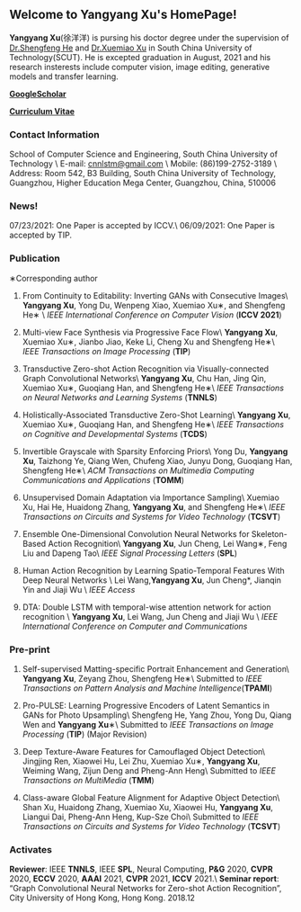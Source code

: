 ## Welcome to **Yangyang Xu**'s HomePage!

**Yangyang Xu**(徐洋洋) is pursing his doctor degree under the supervision of [Dr.Shengfeng He](https://shengfenghe.com/) and [Dr.Xuemiao Xu](https://scut-mm.github.io/people.html) in South China University of Technology(SCUT). He is excepted graduation in August, 2021 and his research insterests include computer vision, image editing, generative models and transfer learning.


[**GoogleScholar**](https://scholar.google.com/citations?user=SmlxBFAAAAAJ&hl=zh-CN)

[**Curriculum Vitae**](https://raw.githubusercontent.com/cnnlstm/cnnlstm.github.io/main/YangyangXu_cv.pdf)

### Contact Information
School of Computer Science and Engineering, South China University of Technology \\
E-mail: cnnlstm@gmail.com \\
Mobile: (86)199-2752-3189 \\
Address: Room 542, B3 Building, South China University of Technology, Guangzhou, Higher Education Mega Center, Guangzhou, China, 510006

### News!
07/23/2021: One Paper is accepted by ICCV.\\
06/09/2021: One Paper is accepted by TIP.

### Publication

∗Corresponding author
1. From Continuity to Editability: Inverting GANs with Consecutive Images\\
**Yangyang Xu**, Yong Du, Wenpeng Xiao, Xuemiao Xu∗, and Shengfeng He∗ \\
_IEEE International Conference on Computer Vision_ (**ICCV 2021**)

2. Multi-view Face Synthesis via Progressive Face Flow\\
**Yangyang Xu**, Xuemiao Xu∗, Jianbo Jiao, Keke Li, Cheng Xu and Shengfeng He∗\\
_IEEE Transactions on Image Processing_ (**TIP**)

3. Transductive Zero-shot Action Recognition via Visually-connected Graph Convolutional Networks\\
**Yangyang Xu**, Chu Han, Jing Qin, Xuemiao Xu∗, Guoqiang Han, and Shengfeng
He∗\\
_IEEE Transactions on Neural Networks and Learning Systems_ (**TNNLS**)

4. Holistically-Associated Transductive Zero-Shot Learning\\
**Yangyang Xu**, Xuemiao Xu∗, Guoqiang Han, and Shengfeng He∗\\
_IEEE Transactions on Cognitive and Developmental Systems_ (**TCDS**)

5. Invertible Grayscale with Sparsity Enforcing Priors\\
Yong Du, **Yangyang Xu**, Taizhong Ye, Qiang Wen, Chufeng Xiao, Junyu
Dong, Guoqiang Han, Shengfeng He∗\\
_ACM Transactions on Multimedia Computing Communications and Applications_ (**TOMM**)

6. Unsupervised Domain Adaptation via Importance Sampling\\
Xuemiao Xu, Hai He, Huaidong Zhang, **Yangyang Xu**, and Shengfeng He∗\\
_IEEE Transactions on Circuits and Systems for Video Technology_ (**TCSVT**)

7. Ensemble One-Dimensional Convolution Neural Networks for Skeleton-Based Action Recognition\\
**Yangyang Xu**, Jun Cheng, Lei Wang∗, Feng Liu and Dapeng Tao\\
_IEEE Signal Processing Letters_ (**SPL**)

8. Human Action Recognition by Learning Spatio-Temporal Features With Deep Neural Networks \\
Lei Wang,**Yangyang Xu**, Jun Cheng*, Jianqin Yin and Jiaji Wu  \\
_IEEE Access_

9. DTA: Double LSTM with temporal-wise attention network for action recognition \\
**Yangyang Xu**, Lei Wang, Jun Cheng and Jiaji Wu \\
_IEEE International Conference on Computer and Communications_



### Pre-print


1. Self-supervised Matting-specific Portrait Enhancement and Generation\\
**Yangyang Xu**, Zeyang Zhou, Shengfeng He∗\\
Submitted to _IEEE Transactions on Pattern Analysis and Machine Intelligence_(**TPAMI**)

2. Pro-PULSE: Learning Progressive Encoders of Latent Semantics in GANs for
Photo Upsampling\\
Shengfeng He, Yang Zhou, Yong Du, Qiang Wen and **Yangyang
Xu**∗\\
Submitted to _IEEE Transactions on Image Processing_ (**TIP**) (Major Revision)

3. Deep Texture-Aware Features for Camouflaged Object Detection\\
Jingjing Ren, Xiaowei Hu, Lei Zhu, Xuemiao Xu∗, **Yangyang Xu**, Weiming
Wang, Zijun Deng and Pheng-Ann Heng\\
Submitted to _IEEE Transactions on MultiMedia_ (**TMM**)

4. Class-aware Global Feature Alignment for Adaptive Object Detection\\
Shan Xu, Huaidong Zhang, Xuemiao Xu, Xiaowei Hu, **Yangyang Xu**, Liangui Dai, Pheng-Ann Heng, Kup-Sze Choi\\
Submitted to _IEEE Transactions on Circuits and Systems for Video Technology_ (**TCSVT**)



### Activates
**Reviewer**: IEEE **TNNLS**, IEEE **SPL**, Neural Computing, **P&G** 2020, **CVPR** 2020, **ECCV** 2020, **AAAI** 2021, **CVPR** 2021, **ICCV** 2021.\\
**Seminar report**: “Graph Convolutional Neural Networks for Zero-shot Action Recognition”, City University of Hong Kong, Hong Kong. 2018.12

